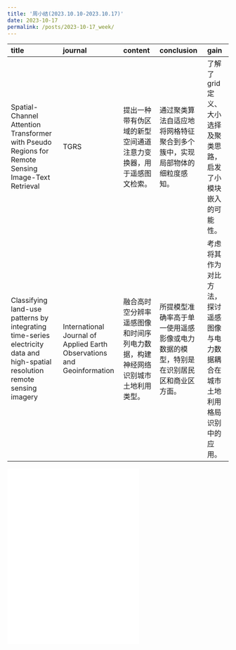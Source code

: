 ```yaml
---
title: '周小结(2023.10.10-2023.10.17)'
date: 2023-10-17
permalink: /posts/2023-10-17_week/
---
```

| title                                                                                                                        | journal                                                                | content                                                                        | conclusion                                                                           | gain                                                                             |
|:-----------------------------------------------------------------------------------------------------------------------------|:-----------------------------------------------------------------------|:-------------------------------------------------------------------------------|:-------------------------------------------------------------------------------------|:---------------------------------------------------------------------------------|
| Spatial-Channel Attention Transformer with Pseudo Regions for Remote Sensing Image-Text Retrieval                            | TGRS                                                                   | 提出一种带有伪区域的新型空间通道注意力变换器，用于遥感图文检索。               | 通过聚类算法自适应地将网格特征聚合到多个簇中，实现局部物体的细粒度感知。             | 了解了grid定义、大小选择及聚类思路，启发了小模块嵌入的可能性。                   |
| Classifying land-use patterns by integrating time-series electricity data and high-spatial resolution remote sensing imagery | International Journal of Applied Earth Observations and Geoinformation | 融合高时空分辨率遥感图像和时间序列电力数据，构建神经网络识别城市土地利用类型。 | 所提模型准确率高于单一使用遥感影像或电力数据的模型，特别是在识别居民区和商业区方面。 | 考虑将其作为对比方法，探讨遥感图像与电力数据耦合在城市土地利用格局识别中的应用。 |

<embed src="/files/post/2023-10-17-week.pdf" type="application/pdf" height="400px" />
    